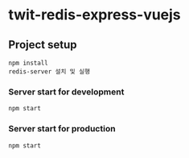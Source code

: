 # twit-redis-express-vuejs

## Project setup
```
npm install
redis-server 설치 및 실행
```

### Server start for development
```
npm start
```

### Server start for production
```
npm start
```